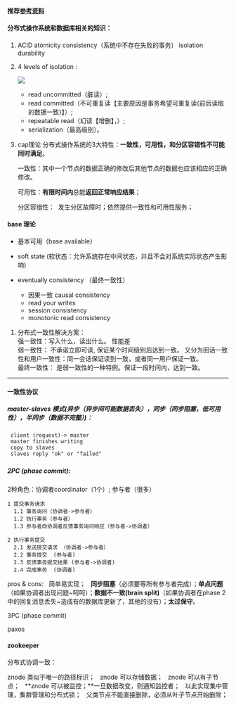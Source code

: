 #### 推荐[参考资料](http://blog.csdn.net/followmyinclinations/article/details/52870418)  
#### 分布式操作系统和数据库相关的知识：  
1. ACID atomicity consistency（系统中不存在失败的事务） isolation durability    
2. 4 levels of isolation :  

     ![](http://images2015.cnblogs.com/blog/903715/201611/903715-20161102150430955-492049629.png)  

   * read uncommitted（脏读）;  
   * read committed（不可重复读【主要原因是事务希望可重复读{前后读取的数据一致}】）;   
   * repeatable read（幻读【增删】，）;   
   * serialization（最高级别）。  

3. cap理论 分布式操作系统的3大特性：**一致性，可用性，和分区容错性不可能同时满足**。    

    一致性：其中一个节点的数据正确的修改后其他节点的数据也应该相应的正确修改。  

    可用性：**有限时间内**总能**返回正常响应结果**；  

    分区容错性：  发生分区故障时；依然提供一致性和可用性服务；  

#### base 理论
* 基本可用（base available）  
* soft state (软状态：允许系统存在中间状态，并且不会对系统实际状态产生影响)  
* eventually consistency （最终一致性）  

    * 因果一致 causal consistency  
    * read your writes   
    * session consistency  
    * monotonic read consistency  
    
1. 分布式一致性解决方案：  
  强一致性：写入什么，读出什么。  性能差  
  弱一致性： 不承诺立即可读, 保证某个时间级别后达到一致。 又分为回话一致性和用户一致性：同一会话保证读到一致，或者同一用户保证一致。  
  最终一致性： 是弱一致性的一种特例。保证一段时间内，达到一致。  
----  

#### 一致性协议  

##### master-slaves 模式(异步（异步间可能数据丢失），同步（同步阻塞，低可用性），半同步（数据不完整）)：
     client (request)-> master  
     master finishes writing  
     copy to slaves  
     slaves reply "ok" or "failed"  

#####



##### 2PC (phase commit):  
2种角色：协调者coordinator（1个）; 参与者（很多）

    1 提交事务请求  
      1.1 事务询问（协调者->参与者）  
      1.2 执行事务（参与者）  
      1.3 参与者向协调者反馈事务询问响应（参与者->协调者）  

    2 执行事务提交
      2.1 发送提交请求 （协调者->参与者）    
      2.2 事务提交  (参与者)  
      2.3 反馈事务提交结果 (参与者->协调者)   
      2.4 完成事务  (协调者)  
pros & cons:  
简单易实现；  
**同步阻塞**（必须要等所有参与者完成）；**单点问题**（如果协调者出现问题\~呵呵）；**数据不一致(brain split)**（如果协调者在phase 2中的回复消息丢失~造成有的数据库更新了，其他的没有）；**太过保守**。  

3PC (phase commit)  

paxos  



#### zookeeper

分布式协调一致：

znode 类似于唯一的路径标识；  
znode 可以存储数据；  
znode 可以有子节点；  
**znode 可以被监控；**一旦数据改变，则通知监控者；  
以此实现集中管理，集群管理和分布式锁；  
父类节点不能直接删除，必须从叶子节点开始删除；  

